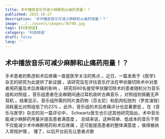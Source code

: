 ```yaml
---
title: 术中播放音乐可减少麻醉和止痛药用量！？
published: 2025-10-27
description: '术中播放音乐可减少麻醉和止痛药用量！？'
image: ../../assets/images/36790.jpg
tags: [科技频道]
category: '科技频道'
draft: false
lang: ''
---
```


## 术中播放音乐可减少麻醉和止痛药用量！？

手术患者的焦虑和术后疼痛一直是医学关注的焦点 。近日，一篇发表于《医学》杂志的研究为此提供了新证据 。该研究旨在评估音乐疗法在甲状腺切除术中对患者用药量及术后疼痛的影响 。
研究将80名接受甲状腺切除术的患者随机分为音乐组和对照组 。音乐组患者在全麻期间通过耳机收听古典音乐 ，对照组则佩戴无声耳机 。结果显示，音乐组所需的阿片类药物（芬太尼）和肌肉松弛剂（罗库溴铵）消耗量比对照组低了约23% 。此外，音乐组的术后疼痛评分也显著更低 。在《音乐与医学》杂志的另一篇评论中， Schwartz医生也引述其他研究指出，术中音乐能减少麻醉药用量并提高患者满意度 。
总结来说，这种简单、低成本的音乐干预 不仅能减少术中麻醉用药和术后疼痛 ，还可能提高患者的整体满意度 ，值得被纳入常规护理 。
懂了，以后开台前先让患者点歌


